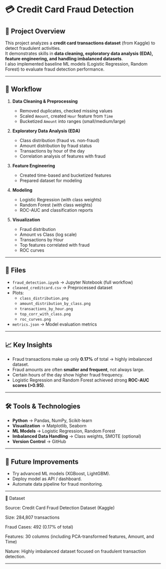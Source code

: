 # 💳 Credit Card Fraud Detection

## 📌 Project Overview
This project analyzes a **credit card transactions dataset** (from Kaggle) to detect fraudulent activities.  
It demonstrates skills in **data cleaning, exploratory data analysis (EDA), feature engineering, and handling imbalanced datasets**.  
I also implemented baseline ML models (Logistic Regression, Random Forest) to evaluate fraud detection performance.

---

## 🚀 Workflow
1. **Data Cleaning & Preprocessing**
   - Removed duplicates, checked missing values
   - Scaled `Amount`, created `Hour` feature from `Time`
   - Bucketized `Amount` into ranges (small/medium/large)

2. **Exploratory Data Analysis (EDA)**
   - Class distribution (fraud vs. non-fraud)
   - Amount distribution by fraud status
   - Transactions by hour of the day
   - Correlation analysis of features with fraud

3. **Feature Engineering**
   - Created time-based and bucketized features
   - Prepared dataset for modeling

4. **Modeling**
   - Logistic Regression (with class weights)
   - Random Forest (with class weights)
   - ROC-AUC and classification reports

5. **Visualization**
   - Fraud distribution  
   - Amount vs Class (log scale)  
   - Transactions by Hour  
   - Top features correlated with fraud  
   - ROC curves  

---

## 📂 Files
- `fraud_detection.ipynb` → Jupyter Notebook (full workflow)  
- `cleaned_creditcard.csv` → Preprocessed dataset  
- Plots:  
  - `class_distribution.png`  
  - `amount_distribution_by_class.png`  
  - `transactions_by_hour.png`  
  - `top_corr_with_class.png`  
  - `roc_curves.png`  
- `metrics.json` → Model evaluation metrics  

---

## 📈 Key Insights
- Fraud transactions make up only **0.17%** of total → highly imbalanced dataset.  
- Fraud amounts are often **smaller and frequent**, not always large.  
- Certain hours of the day show higher fraud frequency.  
- Logistic Regression and Random Forest achieved strong **ROC-AUC scores (>0.95)**.  

---

## 🛠 Tools & Technologies
- **Python** → Pandas, NumPy, Scikit-learn  
- **Visualization** → Matplotlib, Seaborn  
- **ML Models** → Logistic Regression, Random Forest  
- **Imbalanced Data Handling** → Class weights, SMOTE (optional)  
- **Version Control** → GitHub  

---

## 📌 Future Improvements
- Try advanced ML models (XGBoost, LightGBM).  
- Deploy model as API / dashboard.  
- Automate data pipeline for fraud monitoring.  

---
📂 Dataset

Source: Credit Card Fraud Detection Dataset
 (Kaggle)

Size: 284,807 transactions

Fraud Cases: 492 (0.17% of total)

Features: 30 columns (including PCA-transformed features, Amount, and Time)

Nature: Highly imbalanced dataset focused on fraudulent transaction detection.

---

